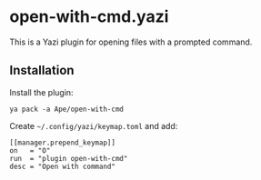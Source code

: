 # open-with-cmd.yazi

This is a Yazi plugin for opening files with a prompted command.

## Installation

Install the plugin:

```
ya pack -a Ape/open-with-cmd
```

Create `~/.config/yazi/keymap.toml` and add:

```
[[manager.prepend_keymap]]
on   = "O"
run  = "plugin open-with-cmd"
desc = "Open with command"
```
